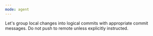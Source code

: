 ```yaml
---
mode: agent
---
```

Let's group local changes into logical commits with appropriate commit messages. Do not push to remote unless explicitly instructed.